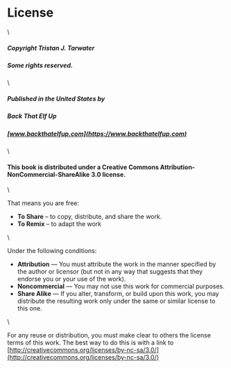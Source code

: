 # License
\


##### Copyright Tristan J. Tarwater
##### Some rights reserved.
\


##### Published in the United States by
##### Back That Elf Up
##### [www.backthatelfup.com](https://www.backthatelfup.com)
\


#### This book is distributed under a Creative Commons Attribution-NonCommercial-ShareAlike 3.0 license.

\


That means you are free:

- **To Share** – to copy, distribute, and share the work.
- **To Remix** – to adapt the work


\


Under the following conditions:

- **Attribution** — You must attribute the work in the manner specified by the author or licensor (but not in any way that suggests that they endorse you or your use of the work).
- **Noncommercial** — You may not use this work for commercial purposes.
- **Share Alike** — If you alter, transform, or build upon this work, you may distribute the resulting work only under the same or similar license to this one.


\


For any reuse or distribution, you must make clear to others the license terms of this work. The best way to do this is with a link to [http://creativecommons.org/licenses/by-nc-sa/3.0/](http://creativecommons.org/licenses/by-nc-sa/3.0/)
